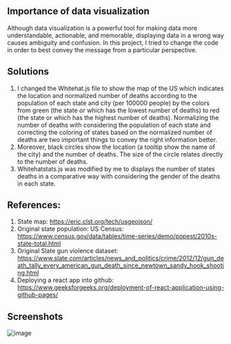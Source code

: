 ## Importance of data visualization
Although data visualization is a powerful tool for making data more understandable, actionable, and memorable, displaying data in a wrong way causes ambiguity and confusion. In this project, I tried to change the code in order to best convey the message from a particular perspective.

## Solutions
1.	I changed the Whitehat.js file to show the map of the US which indicates the location and normalized number of deaths according to the population of each state and city (per 100000 people) by the colors from green (the state or which has the lowest number of deaths) to red (the state or which has the highest number of deaths). Normalizing the number of deaths with considering the population of each state and correcting the coloring of states based on the normalized number of deaths are two important things to convey the right information better.
2.	Moreover, black circles show the location (a tooltip show the name of the city) and the number of deaths. The size of the circle relates directly to the number of deaths.
3.	Whitehatstats.js was modified by me to displays the number of states deaths in a comparative way with considering the gender of the deaths in each state.
   
## References:
1.	State map: 
https://eric.clst.org/tech/usgeojson/
2.	Original state population: US Census: 
https://www.census.gov/data/tables/time-series/demo/popest/2010s-state-total.html
3.	Original Slate gun violence dataset:
https://www.slate.com/articles/news_and_politics/crime/2012/12/gun_death_tally_every_american_gun_death_since_newtown_sandy_hook_shooting.html   
4.	Deploying a react app into github:
https://www.geeksforgeeks.org/deployment-of-react-application-using-github-pages/

## Screenshots
![image](https://github.com/Nasibeh20/HW1/assets/143843088/a8300118-d828-437c-8936-5496766dcc4d)


